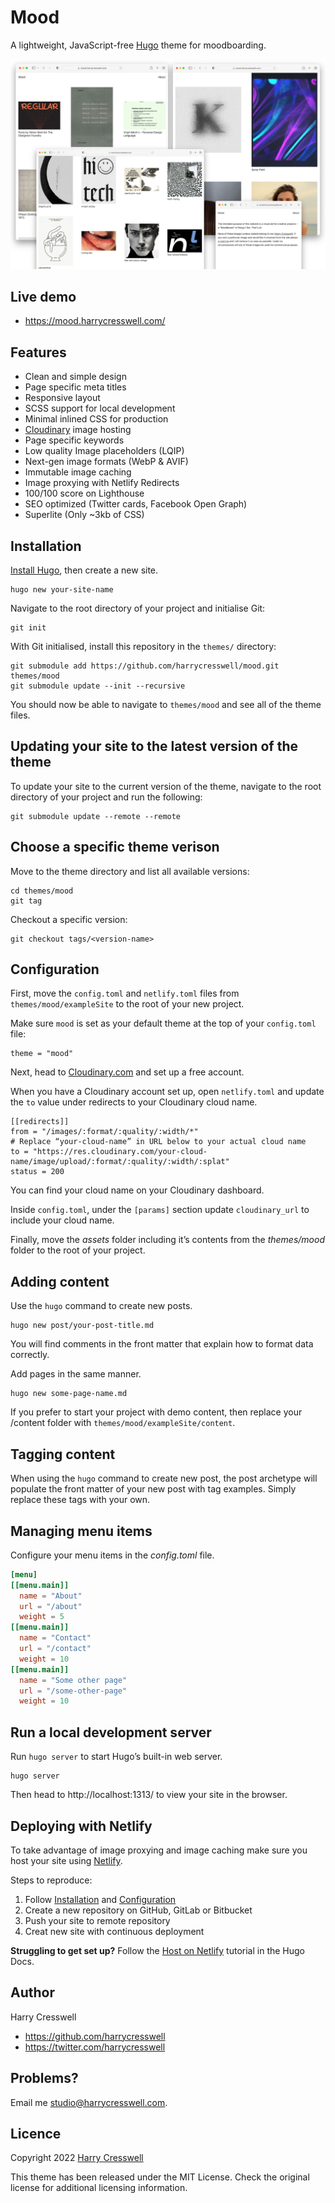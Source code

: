 # Mood

A lightweight, JavaScript-free [Hugo](https://gohugo.io/) theme for moodboarding.

![Mood](preview.png)

## Live demo

- https://mood.harrycresswell.com/

## Features

- Clean and simple design
- Page specific meta titles
- Responsive layout
- SCSS support for local development
- Minimal inlined CSS for production
- [Cloudinary](https://cloudinary.com/) image hosting
- Page specific keywords
- Low quality Image placeholders (LQIP)
- Next-gen image formats (WebP & AVIF)
- Immutable image caching
- Image proxying with Netlify Redirects
- 100/100 score on Lighthouse
- SEO optimized (Twitter cards, Facebook Open Graph)
- Superlite (Only ~3kb of CSS)

## Installation

[Install Hugo](https://gohugo.io/getting-started/installing/), then create a new site.

```
hugo new your-site-name
```

Navigate to the root directory of your project and initialise Git:

```
git init
```

With Git initialised, install this repository in the `themes/` directory:

```
git submodule add https://github.com/harrycresswell/mood.git themes/mood
git submodule update --init --recursive
```

You should now be able to navigate to `themes/mood` and see all of the theme files.

## Updating your site to the latest version of the theme

To update your site to the current version of the theme, navigate to the root directory of your project and run the following:

```
git submodule update --remote --remote
```

## Choose a specific theme verison

Move to the theme directory and list all available versions:

```
cd themes/mood
git tag
```

Checkout a specific version:

```
git checkout tags/<version-name>
```

## Configuration

First, move the `config.toml` and `netlify.toml` files from `themes/mood/exampleSite` to the root of your new project.

Make sure `mood` is set as your default theme at the top of your `config.toml` file:

```
theme = "mood"
```

Next, head to [Cloudinary.com](https://cloudinary.com/) and set up a free account.

When you have a Cloudinary account set up, open `netlify.toml` and update the `to` value under redirects to your Cloudinary cloud name. 

```
[[redirects]]
from = "/images/:format/:quality/:width/*"
# Replace “your-cloud-name” in URL below to your actual cloud name
to = "https://res.cloudinary.com/your-cloud-name/image/upload/:format/:quality/:width/:splat"
status = 200
```

You can find your cloud name on your Cloudinary dashboard.

Inside `config.toml`, under the `[params]` section update `cloudinary_url` to include your cloud name.

Finally, move the _assets_ folder including it’s contents from the _themes/mood_ folder to the root of your project.


## Adding content

Use the `hugo` command to create new posts.

```
hugo new post/your-post-title.md
```

You will find comments in the front matter that explain how to format data correctly.

Add pages in the same manner.

```
hugo new some-page-name.md
```

If you prefer to start your project with demo content, then replace your /content folder with `themes/mood/exampleSite/content`.

## Tagging content

When using the `hugo` command to create new post, the post archetype will populate the front matter of your new post with tag examples. Simply replace these tags with your own.

## Managing menu items

Configure your menu items in the _config.toml_ file.

```toml
[menu]
[[menu.main]]
  name = "About"
  url = "/about"
  weight = 5
[[menu.main]]
  name = "Contact"
  url = "/contact"
  weight = 10
[[menu.main]]
  name = "Some other page"
  url = "/some-other-page"
  weight = 10 
```

## Run a local development server

Run `hugo server` to start Hugo’s built-in web server.

```
hugo server
```

Then head to http://localhost:1313/ to view your site in the browser.

## Deploying with Netlify

To take advantage of image proxying and image caching make sure you host your site using [Netlify](https://www.netlify.com/).

Steps to reproduce:

1. Follow [Installation](#installation) and [Configuration](#configuration)
2. Create a new repository on GitHub, GitLab or Bitbucket
3. Push your site to remote repository
4. Creat new site with continuous deployment

**Struggling to get set up?** Follow the [Host on Netlify](https://gohugo.io/hosting-and-deployment/hosting-on-netlify/) tutorial in the Hugo Docs.

## Author

Harry Cresswell

- https://github.com/harrycresswell
- https://twitter.com/harrycresswell

## Problems?

Email me [studio@harrycresswell.com](mailto:studio@harrycresswell.com).

## Licence

Copyright 2022 [Harry Cresswell](https://harrycresswell.com/)

This theme has been released under the MIT License. Check the original license for additional licensing information.
